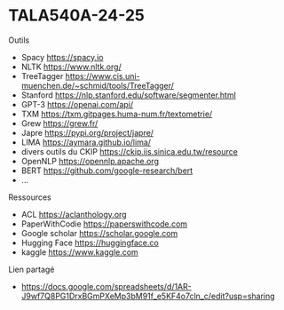 # TALA540A-24-25

Outils
- Spacy https://spacy.io
- NLTK https://www.nltk.org/
- TreeTagger https://www.cis.uni-muenchen.de/~schmid/tools/TreeTagger/
- Stanford https://nlp.stanford.edu/software/segmenter.html
- GPT-3 https://openai.com/api/
- TXM https://txm.gitpages.huma-num.fr/textometrie/
- Grew https://grew.fr/
- Japre https://pypi.org/project/japre/
- LIMA https://aymara.github.io/lima/
- divers outils du CKIP https://ckip.iis.sinica.edu.tw/resource
- OpenNLP https://opennlp.apache.org
- BERT https://github.com/google-research/bert
- ...

Ressources
- ACL https://aclanthology.org
- PaperWithCodie https://paperswithcode.com
- Google scholar https://scholar.google.com 
- Hugging Face https://huggingface.co
- kaggle https://www.kaggle.com

Lien partagé 
- https://docs.google.com/spreadsheets/d/1AR-J9wf7Q8PG1DrxBGmPXeMp3bM91f_e5KF4o7cln_c/edit?usp=sharing
